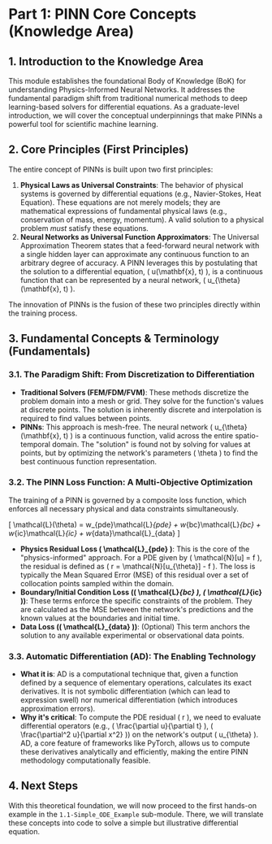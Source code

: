 # Part 1: PINN Core Concepts (Knowledge Area)

## 1. Introduction to the Knowledge Area

This module establishes the foundational Body of Knowledge (BoK) for understanding Physics-Informed Neural Networks. It addresses the fundamental paradigm shift from traditional numerical methods to deep learning-based solvers for differential equations. As a graduate-level introduction, we will cover the conceptual underpinnings that make PINNs a powerful tool for scientific machine learning.

## 2. Core Principles (First Principles)

The entire concept of PINNs is built upon two first principles:

1.  **Physical Laws as Universal Constraints**: The behavior of physical systems is governed by differential equations (e.g., Navier-Stokes, Heat Equation). These equations are not merely models; they are mathematical expressions of fundamental physical laws (e.g., conservation of mass, energy, momentum). A valid solution to a physical problem *must* satisfy these equations.
2.  **Neural Networks as Universal Function Approximators**: The Universal Approximation Theorem states that a feed-forward neural network with a single hidden layer can approximate any continuous function to an arbitrary degree of accuracy. A PINN leverages this by postulating that the solution to a differential equation, \( u(\mathbf{x}, t) \), is a continuous function that can be represented by a neural network, \( u_{\theta}(\mathbf{x}, t) \).

The innovation of PINNs is the fusion of these two principles directly within the training process.

## 3. Fundamental Concepts & Terminology (Fundamentals)

### 3.1. The Paradigm Shift: From Discretization to Differentiation

-   **Traditional Solvers (FEM/FDM/FVM)**: These methods discretize the problem domain into a mesh or grid. They solve for the function's values at discrete points. The solution is inherently discrete and interpolation is required to find values between points.
-   **PINNs**: This approach is mesh-free. The neural network \( u_{\theta}(\mathbf{x}, t) \) is a continuous function, valid across the entire spatio-temporal domain. The "solution" is found not by solving for values at points, but by optimizing the network's parameters \( \theta \) to find the best continuous function representation.

### 3.2. The PINN Loss Function: A Multi-Objective Optimization

The training of a PINN is governed by a composite loss function, which enforces all necessary physical and data constraints simultaneously.

\[
\mathcal{L}(\theta) = w_{pde}\mathcal{L}_{pde} + w_{bc}\mathcal{L}_{bc} + w_{ic}\mathcal{L}_{ic} + w_{data}\mathcal{L}_{data}
\]

-   **Physics Residual Loss \( \mathcal{L}_{pde} \)**: This is the core of the "physics-informed" approach. For a PDE given by \( \mathcal{N}[u] = f \), the residual is defined as \( r = \mathcal{N}[u_{\theta}] - f \). The loss is typically the Mean Squared Error (MSE) of this residual over a set of collocation points sampled within the domain.
-   **Boundary/Initial Condition Loss (\( \mathcal{L}_{bc} \), \( \mathcal{L}_{ic} \))**: These terms enforce the specific constraints of the problem. They are calculated as the MSE between the network's predictions and the known values at the boundaries and initial time.
-   **Data Loss (\( \mathcal{L}_{data} \))**: (Optional) This term anchors the solution to any available experimental or observational data points.

### 3.3. Automatic Differentiation (AD): The Enabling Technology

-   **What it is**: AD is a computational technique that, given a function defined by a sequence of elementary operations, calculates its exact derivatives. It is not symbolic differentiation (which can lead to expression swell) nor numerical differentiation (which introduces approximation errors).
-   **Why it's critical**: To compute the PDE residual \( r \), we need to evaluate differential operators (e.g., \( \frac{\partial u}{\partial t} \), \( \frac{\partial^2 u}{\partial x^2} \)) on the network's output \( u_{\theta} \). AD, a core feature of frameworks like PyTorch, allows us to compute these derivatives analytically and efficiently, making the entire PINN methodology computationally feasible.

## 4. Next Steps

With this theoretical foundation, we will now proceed to the first hands-on example in the `1.1-Simple_ODE_Example` sub-module. There, we will translate these concepts into code to solve a simple but illustrative differential equation.
